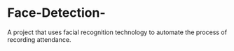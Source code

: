 # Face-Detection-
A project that uses facial recognition technology to automate the process of recording attendance.
